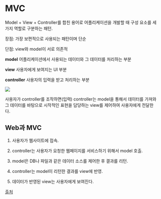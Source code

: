 # MVC

Model + View + Controller를 합친 용어로 어플리케이션을 개발할 때 구성 요소를 세가지 역할로 구분하는 패턴.

장점: 가장 보편적으로 사용되는 패턴이며 단순

단점: view와 model이 서로 의존적

**model**
어플리케이션에서 사용되는 데이터와 그 데이터를 처리하는 부분

**view**
사용자에게 보여지는 UI 부분

**controller**
사용자의 입력을 받고 처리하는 부분

![](https://images.velog.io/images/ksh4820/post/3aae5462-67a1-4aef-a9ab-a65250f8283b/image.png)

사용자가 controller를 조작하면(입력) controller는 model을 통해서 데이터를 가져와 그 데이터를 바탕으로 시작적인 표현을 담당하는 view를 제어하여 사용자에게 전달한다.

## Web과 MVC

1. 사용자가 웹사이트에 접속.

2. controller는 사용자가 요청한 웹페이지를 서비스하기 위해서 model 호출.

3. model은 DB나 파일과 같은 데이터 소스를 제어한 후 결과를 리턴.

4. controller는 model이 리턴한 결과를 view에 반영.

5. 데이터가 반영된 view는 사용자에게 보여진다.

[출처](https://opentutorials.org/course/697/3828)
